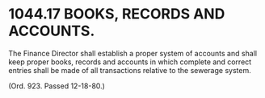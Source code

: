 1044.17 BOOKS, RECORDS AND ACCOUNTS.
====================================

The Finance Director shall establish a proper system of accounts and
shall keep proper books, records and accounts in which complete and
correct entries shall be made of all transactions relative to the
sewerage system.

(Ord. 923. Passed 12-18-80.)
